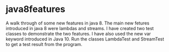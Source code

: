 # java8features
A walk through of some new features in java 8. The main new fetures introduced in java 8 were lambdas and streams. I have created two test classes to demonstrate the two features. I have also used the new var keyword introduced in Java 10.
Run the classes LambdaTest and StreamTest to get a test result from the program.
